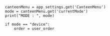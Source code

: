                     canteenMenu = app_settings.get('CanteenMenu')
                    mode = canteenMenu.get('currentMode')
                    print("MODE : ", mode)

                    if mode == "device": 
                        order = user_order
